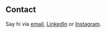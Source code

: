 ## Contact

Say hi via [email](mailto:sup@kirbyjohnston.com?subject=👋%20Sup), [LinkedIn](https://www.linkedin.com/in/kirby-johnston-04a743293/) or [Instagram](https://instagram.com/spitemonster).
